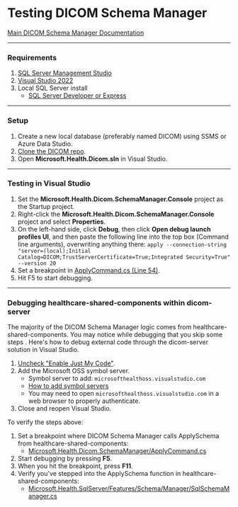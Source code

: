 # Testing DICOM Schema Manager

[Main DICOM Schema Manager Documentation](https://github.com/microsoft/dicom-server/blob/main/docs/resources/schema-manager.md)

---

### Requirements
1. [SQL Server Management Studio](https://docs.microsoft.com/en-us/sql/ssms/download-sql-server-management-studio-ssms)
2. [Visual Studio 2022](https://visualstudio.microsoft.com/downloads)
3. Local SQL Server install
   - [SQL Server Developer or Express](https://www.microsoft.com/en-us/sql-server/sql-server-downloads)

---

### Setup
1. Create a new local database (preferably named DICOM) using SSMS or Azure Data Studio.
2. [Clone the DICOM repo](https://github.com/microsoft/dicom-server.git).
3. Open **Microsoft.Health.Dicom.sln** in Visual Studio.

---

### Testing in Visual Studio

1. Set the **Microsoft.Health.Dicom.SchemaManager.Console** project as the Startup project.
2. Right-click the **Microsoft.Health.Dicom.SchemaManager.Console** project and select **Properties**.
3. On the left-hand side, click **Debug**, then click **Open debug launch profiles UI**, and then paste the following line into the top box (Command line arguments), overwriting anything there:
  `apply --connection-string "server=(local);Initial Catalog=DICOM;TrustServerCertificate=True;Integrated Security=True" --version 20`
4. Set a breakpoint in [ApplyCommand.cs (Line 54)](https://github.com/microsoft/dicom-server/blob/main/src/Microsoft.Health.Dicom.SchemaManager/ApplyCommand.cs#L54).
5. Hit F5 to start debugging.

---

### Debugging healthcare-shared-components within dicom-server

The majority of the DICOM Schema Manager logic comes from healthcare-shared-components. You may notice while debugging that you skip some steps . Here's how to debug external code through the dicom-server solution in Visual Studio.

1. [Uncheck "Enable Just My Code"](https://docs.microsoft.com/en-us/visualstudio/debugger/just-my-code).
2. Add the Microsoft OSS symbol server.
   - Symbol server to add: `microsofthealthoss.visualstudio.com`
   - [How to add symbol servers](https://docs.microsoft.com/en-us/visualstudio/debugger/specify-symbol-dot-pdb-and-source-files-in-the-visual-studio-debugger)
   - You may need to open `microsofthealthoss.visualstudio.com` in a web browser to properly authenticate.
3. Close and reopen Visual Studio.

To verify the steps above:
1. Set a breakpoint where DICOM Schema Manager calls ApplySchema from healthcare-shared-components:
    - [Microsoft.Health.Dicom.SchemaManager/ApplyCommand.cs](https://github.com/microsoft/dicom-server/blob/main/src/Microsoft.Health.Dicom.SchemaManager/ApplyCommand.cs#L54)
2. Start debugging by pressing **F5**.
3. When you hit the breakpoint, press **F11**.
4. Verify you've stepped into the ApplySchema function in healthcare-shared-components:
    - [Microsoft.Health.SqlServer/Features/Schema/Manager/SqlSchemaManager.cs](https://github.com/microsoft/healthcare-shared-components/blob/main/src/Microsoft.Health.SqlServer/Features/Schema/Manager/SqlSchemaManager.cs#L53)
